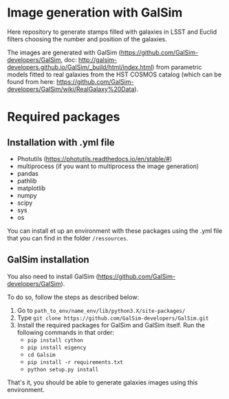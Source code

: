 # Image generation with GalSim 

Here repository to generate stamps filled with galaxies in LSST and Euclid filters choosing the number and position of the galaxies.

The images are generated with GalSim (https://github.com/GalSim-developers/GalSim, doc: http://galsim-developers.github.io/GalSim/_build/html/index.html) from parametric models fitted to real galaxies from the HST COSMOS catalog (which can be found from here: https://github.com/GalSim-developers/GalSim/wiki/RealGalaxy%20Data).

# Required packages
## Installation with .yml file
- Photutils (https://photutils.readthedocs.io/en/stable/#)
- multiprocess (if you want to multiprocess the image generation)
- pandas
- pathlib
- matplotlib
- numpy
- scipy
- sys
- os

You can install et up an environment with these packages using the .yml file that you can find in the folder ```/ressources```.

## GalSim installation
You also need to install GalSim (https://github.com/GalSim-developers/GalSim).

To do so, follow the steps as described below:
1. Go to ```path_to_env/name_env/lib/python3.X/site-packages/```
2. Type ```git clone https://github.com/GalSim-developers/GalSim.git```
3. Install the required packages for GalSim and GalSim itself. Run the following commands in that order:
   - ```pip install cython```
   - ```pip install eigency```
   - ```cd Galsim```
   - ```pip install -r requirements.txt```
   - ```python setup.py install```
  
That's it, you should be able to generate galaxies images using this environment. 
